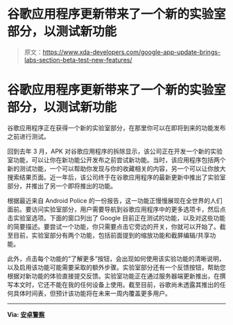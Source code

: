 # 谷歌应用程序更新带来了一个新的实验室部分，以测试新功能

> 原文：<https://www.xda-developers.com/google-app-update-brings-labs-section-beta-test-new-features/>

# 谷歌应用程序更新带来了一个新的实验室部分，以测试新功能

谷歌应用程序正在获得一个新的实验室部分，在那里你可以在即将到来的功能发布之前进行测试。

回到去年 3 月，APK 对谷歌应用程序的拆除显示，该公司正在开发一个新的实验室功能，可以让你在新功能公开发布之前尝试新功能。当时，该应用程序包括两个新的测试功能，一个可以帮助你发现与你的收藏相关的内容，另一个可以让你放大搜索结果页面。近一年后，该公司终于在谷歌应用程序的最新更新中推出了实验室部分，并推出了另一个即将推出的功能。

根据最近来自 Android Police 的一份报告，这一功能正慢慢展现在全世界的人们面前。要访问实验室部分，用户需要导航到谷歌应用程序中的更多选项卡，然后点击实验室选项。下面的窗口列出了 Google 目前正在测试的功能，以及对这些功能的简要描述。要尝试一个功能，你只需要点击它旁边的开关，你就可以开始了。截至目前，实验室部分有两个功能，包括前面提到的缩放功能和截屏编辑/共享功能。

此外，点击每个功能的“了解更多”按钮，会出现如何使用该实验功能的清晰说明，以及启用该功能可能需要采取的额外步骤。实验室部分还有一个反馈按钮，帮助您根据对新功能的体验直接提交反馈。实验室功能正在通过服务器端更新推出，在撰写本文时，它还不能在我的任何设备上使用。截至目前，谷歌尚未透露其推出的任何具体时间表，但预计该功能将在未来一周内覆盖更多用户。

* * *

**Via: [安卓警察](https://www.androidpolice.com/2020/01/13/labs-in-google-app-now-widely-available-lets-users-try-experimental-features/)**